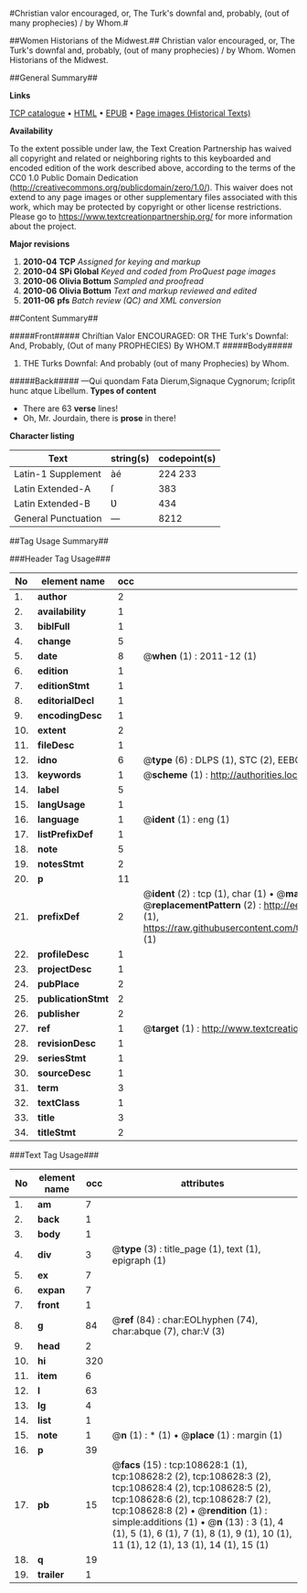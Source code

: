 #Christian valor encouraged, or, The Turk's downfal and, probably, (out of many prophecies) / by Whom.#

##Women Historians of the Midwest.##
Christian valor encouraged, or, The Turk's downfal and, probably, (out of many prophecies) / by Whom.
Women Historians of the Midwest.

##General Summary##

**Links**

[TCP catalogue](http://www.ota.ox.ac.uk/tcp/)  • 
[HTML](http://tei.it.ox.ac.uk/tcp/Texts-HTML/free/A32/A32895.html)  • 
[EPUB](http://tei.it.ox.ac.uk/tcp/Texts-EPUB/free/A32/A32895.epub) • 
[Page images (Historical Texts)](https://historicaltexts.jisc.ac.uk/eebo-19327962e)

**Availability**

To the extent possible under law, the Text Creation Partnership has waived all copyright and related or neighboring rights to this keyboarded and encoded edition of the work described above, according to the terms of the CC0 1.0 Public Domain Dedication (http://creativecommons.org/publicdomain/zero/1.0/). This waiver does not extend to any page images or other supplementary files associated with this work, which may be protected by copyright or other license restrictions. Please go to https://www.textcreationpartnership.org/ for more information about the project.

**Major revisions**

1. __2010-04__ __TCP__ *Assigned for keying and markup*
1. __2010-04__ __SPi Global__ *Keyed and coded from ProQuest page images*
1. __2010-06__ __Olivia Bottum__ *Sampled and proofread*
1. __2010-06__ __Olivia Bottum__ *Text and markup reviewed and edited*
1. __2011-06__ __pfs__ *Batch review (QC) and XML conversion*

##Content Summary##

#####Front#####
Chriſtian Valor ENCOURAGED: OR THE Turk's Downfal: And, Probably, (Out of many PROPHECIES) By WHOM.T
#####Body#####

1. THE Turks Downfal: And probably (out of many Prophecies) by Whom.

#####Back#####
—Qui quondam Fata Dierum,Signaque Cygnorum; ſcripſit hunc atque Libellum.
**Types of content**

  * There are 63 **verse** lines!
  * Oh, Mr. Jourdain, there is **prose** in there!

**Character listing**


|Text|string(s)|codepoint(s)|
|---|---|---|
|Latin-1 Supplement|àé|224 233|
|Latin Extended-A|ſ|383|
|Latin Extended-B|Ʋ|434|
|General Punctuation|—|8212|

##Tag Usage Summary##

###Header Tag Usage###

|No|element name|occ|attributes|
|---|---|---|---|
|1.|__author__|2||
|2.|__availability__|1||
|3.|__biblFull__|1||
|4.|__change__|5||
|5.|__date__|8| @__when__ (1) : 2011-12 (1)|
|6.|__edition__|1||
|7.|__editionStmt__|1||
|8.|__editorialDecl__|1||
|9.|__encodingDesc__|1||
|10.|__extent__|2||
|11.|__fileDesc__|1||
|12.|__idno__|6| @__type__ (6) : DLPS (1), STC (2), EEBO-CITATION (1), OCLC (1), VID (1)|
|13.|__keywords__|1| @__scheme__ (1) : http://authorities.loc.gov/ (1)|
|14.|__label__|5||
|15.|__langUsage__|1||
|16.|__language__|1| @__ident__ (1) : eng (1)|
|17.|__listPrefixDef__|1||
|18.|__note__|5||
|19.|__notesStmt__|2||
|20.|__p__|11||
|21.|__prefixDef__|2| @__ident__ (2) : tcp (1), char (1)  •  @__matchPattern__ (2) : ([0-9\-]+):([0-9IVX]+) (1), (.+) (1)  •  @__replacementPattern__ (2) : http://eebo.chadwyck.com/downloadtiff?vid=$1&page=$2 (1), https://raw.githubusercontent.com/textcreationpartnership/Texts/master/tcpchars.xml#$1 (1)|
|22.|__profileDesc__|1||
|23.|__projectDesc__|1||
|24.|__pubPlace__|2||
|25.|__publicationStmt__|2||
|26.|__publisher__|2||
|27.|__ref__|1| @__target__ (1) : http://www.textcreationpartnership.org/docs/. (1)|
|28.|__revisionDesc__|1||
|29.|__seriesStmt__|1||
|30.|__sourceDesc__|1||
|31.|__term__|3||
|32.|__textClass__|1||
|33.|__title__|3||
|34.|__titleStmt__|2||


###Text Tag Usage###

|No|element name|occ|attributes|
|---|---|---|---|
|1.|__am__|7||
|2.|__back__|1||
|3.|__body__|1||
|4.|__div__|3| @__type__ (3) : title_page (1), text (1), epigraph (1)|
|5.|__ex__|7||
|6.|__expan__|7||
|7.|__front__|1||
|8.|__g__|84| @__ref__ (84) : char:EOLhyphen (74), char:abque (7), char:V (3)|
|9.|__head__|2||
|10.|__hi__|320||
|11.|__item__|6||
|12.|__l__|63||
|13.|__lg__|4||
|14.|__list__|1||
|15.|__note__|1| @__n__ (1) : * (1)  •  @__place__ (1) : margin (1)|
|16.|__p__|39||
|17.|__pb__|15| @__facs__ (15) : tcp:108628:1 (1), tcp:108628:2 (2), tcp:108628:3 (2), tcp:108628:4 (2), tcp:108628:5 (2), tcp:108628:6 (2), tcp:108628:7 (2), tcp:108628:8 (2)  •  @__rendition__ (1) : simple:additions (1)  •  @__n__ (13) : 3 (1), 4 (1), 5 (1), 6 (1), 7 (1), 8 (1), 9 (1), 10 (1), 11 (1), 12 (1), 13 (1), 14 (1), 15 (1)|
|18.|__q__|19||
|19.|__trailer__|1||
